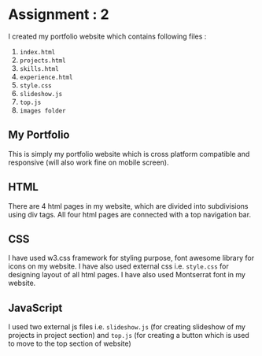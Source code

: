 # Assignment : 2 

I created my portfolio website which contains following files :
1. `index.html`
2. `projects.html`
3. `skills.html`
4. `experience.html`
5. `style.css`
6. `slideshow.js`
7. `top.js`
8. `images folder`

## My Portfolio
This is simply my portfolio website which is cross platform compatible and responsive (will also work fine on mobile screen).

## HTML
There are 4 html pages in my website, which are divided into subdivisions using div tags. All four html pages are connected with a top navigation bar.

## CSS
I have used w3.css framework for styling purpose, font awesome library for icons on my website. I have also used external css i.e. `style.css` for designing layout of all html pages. I have also used Montserrat font in my website.

## JavaScript
I used two external js files i.e. `slideshow.js` (for creating slideshow of my projects in project section) and `top.js` (for creating a button which is used to move to the top section of website)

